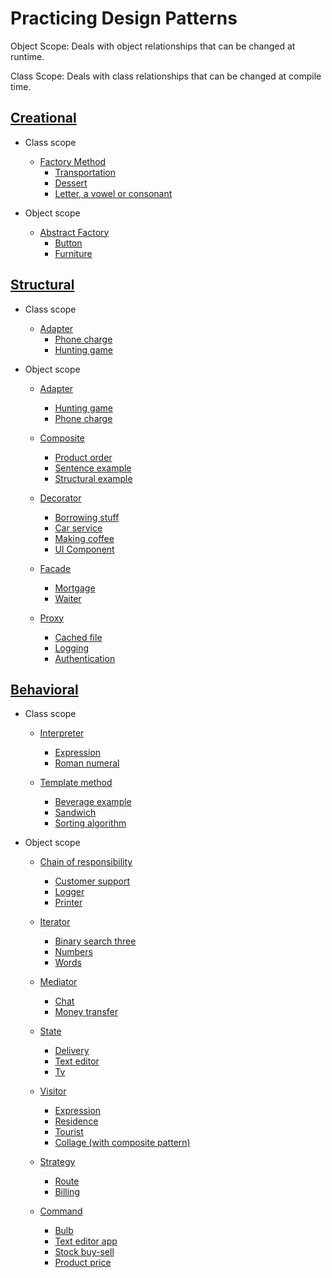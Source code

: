 # Practicing Design Patterns

Object Scope:
Deals with object relationships that can be changed at runtime.

Class Scope:
Deals with class relationships that can be changed at compile time.

## [Creational](creational/README.md)

* Class scope

  * [Factory Method](creational/class/factory-method/README.md)
    * [Transportation](creational/class/factory-method/transportation/TransportationUnitTests.cs)
    * [Dessert](creational/class/factory-method/dessert/DessertUnitTests.cs)
    * [Letter, a vowel or consonant](creational/class/factory-method/letter/LetterUnitTests.cs)

* Object scope

  * [Abstract Factory](creational/object/abstract-factory/README.md)
    * [Button](creational/object/abstract-factory/button/ButtonUnitTests.cs)
    * [Furniture](creational/object/abstract-factory/furniture/FurnitureUnitTests.cs)

## [Structural](structural/README.md)

* Class scope

  * [Adapter](structural/class/adapter/README.md)
    * [Phone charge](structural/class/adapter/phone-charge/PhoneChargeUnitTests.cs)
    * [Hunting game](structural/class/adapter/hunting-game/HuntingGameUnitTests.cs)

* Object scope

  * [Adapter](structural/object/adapter/README.md)
    * [Hunting game](structural/object/adapter/hunting-game/HuntingGameUnitTests.cs)
    * [Phone charge](structural/object/adapter/phone-charge/PhoneChargeUnitTests.cs)

  * [Composite](structural/object/composite/README.md)
    * [Product order](structural/object/composite/order/OrderUnitTests.cs)
    * [Sentence example](structural/object/composite/sentence-example/SentenceExampleUnitTests.cs)
    * [Structural example](structural/object/composite/structural-example/StructuralExampleUnitTests.cs)

  * [Decorator](structural/object/decorator/README.md)
    * [Borrowing stuff](structural/object/decorator/borrowing/BorrowingUnitTests.cs)
    * [Car service](structural/object/decorator/car-service/CarServiceUnitTests.cs)
    * [Making coffee](structural/object/decorator/coffee/CoffeeUnitTests.cs)
    * [UI Component](structural/object/decorator/component/ComponentUnitTests.cs)

  * [Facade](structural/object/facade/README.md)
    * [Mortgage](structural/object/facade/mortgage/MortgageUnitTests.cs)
    * [Waiter](structural/object/facade/waiter/WaiterUnitTests.cs)

  * [Proxy](structural/object/proxy/README.md)
    * [Cached file](structural/object/proxy/cached-file/CachedFileUnitTests.cs)
    * [Logging](structural/object/proxy/logging/LoggingUnitTests.cs)
    * [Authentication](structural/object/proxy/logging/LoggingUnitTests.cs)

## [Behavioral](behavioral/README.md)

* Class scope

  * [Interpreter](behavioral/class/interpreter/README.md)
    * [Expression](behavioral/class/interpreter/expression/ExpressionUnitTests.cs)
    * [Roman numeral](behavioral/class/interpreter/roman-numeral/RomanNumeralUnitTests.cs)

  * [Template method](behavioral/class/template-method/README.md)
    * [Beverage example](behavioral/class/template-method/beverage-example/BeverageUnitTests.cs)
    * [Sandwich](behavioral/class/template-method/sandwich-example/UnitTests.cs)
    * [Sorting algorithm](behavioral/class/template-method/sortalgorithm-example/SortingUnitTests.cs)

* Object scope

  * [Chain of responsibility](behavioral/object/chain-of-responsibility/README.md)
    * [Customer support](behavioral/object/chain-of-responsibility/customer-support/CustomerSupportUnitTests.cs)
    * [Logger](behavioral/object/chain-of-responsibility/logger/LoggerUnitTests.cs)
    * [Printer](behavioral/object/chain-of-responsibility/printer/PrinterUnitTests.cs)

  * [Iterator](behavioral/object/iterator/README.md)
    * [Binary search three](behavioral/object/iterator/bst/BstIteratorUnitTests.cs)
    * [Numbers](behavioral/object/iterator/numbers/NumbersIteratorUnitTests.cs)
    * [Words](behavioral/object/iterator/words/WordsIteratorUnitTests.cs)

  * [Mediator](behavioral/object/mediator/README.md)
    * [Chat](behavioral/object/mediator/chat/ChatUnitTests.cs)
    * [Money transfer](behavioral/object/mediator/money-transfer/MoneyTransferUnitTests.cs)

  * [State](behavioral/object/state/README.md)
    * [Delivery](behavioral/object/state/delivery/DeliveryUnitTests.cs)
    * [Text editor](behavioral/object/state/text-editor/TextEditorUnitTests.cs)
    * [Tv](behavioral/object/state/tv/TvUnitTests.cs)

  * [Visitor](behavioral/object/visitor/README.md)
    * [Expression](behavioral/object/visitor/expression/ExpressionUnitTests.cs)
    * [Residence](behavioral/object/visitor/residence-example/ResidenceUnitTests.cs)
    * [Tourist](behavioral/object/visitor/tourist-example/TouristUnitTests.cs)
    * [Collage (with composite pattern)](behavioral/object/visitor/college-example-with-composite-pattern/CollegeUnitTests.cs)

  * [Strategy](behavioral/object/strategy/README.md)
    * [Route](behavioral/object/strategy/route/RouteUnitTests.cs)
    * [Billing](behavioral/object/strategy/billing/BillingUnitTests.cs)

  * [Command](behavioral/object/command/README.md)
    * [Bulb](behavioral/object/command/bulb/BulbUnitTests.cs)
    * [Text editor app](behavioral/object/command/text-editor-app/TextEditorAppUnitTests.cs)
    * [Stock buy-sell](behavioral/object/command/stock/StockUnitTests.cs)
    * [Product price](behavioral/object/command/product-price/ProductPriceUnitTests.cs)
